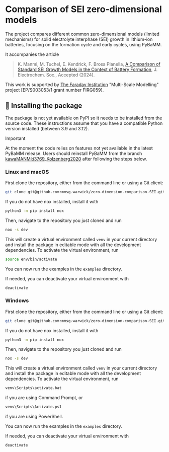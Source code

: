 # Comparison of SEI zero-dimensional models

<!-- [![Actions Status][actions-badge]][actions-link]
[![Documentation Status][rtd-badge]][rtd-link]

[![PyPI version][pypi-version]][pypi-link]
[![Conda-Forge][conda-badge]][conda-link]
[![PyPI platforms][pypi-platforms]][pypi-link]

[![GitHub Discussions][github-discussions-badge]][github-discussions-link] -->

<!-- SPHINX-START -->

<!-- prettier-ignore-start -->

<!-- [actions-badge]:            https://github.com/mmsg-warwick/zero-dimension-comparison-SEI/workflows/CI/badge.svg
[actions-link]:             https://github.com/mmsg-warwick/zero-dimension-comparison-SEI/actions
[conda-badge]:              https://img.shields.io/conda/vn/conda-forge/zero-dimension-comparison-SEI
[conda-link]:               https://github.com/conda-forge/zero-dimension-comparison-SEI-feedstock
[github-discussions-badge]: https://img.shields.io/static/v1?label=Discussions&message=Ask&color=blue&logo=github
[github-discussions-link]:  https://github.com/mmsg-warwick/zero-dimension-comparison-SEI/discussions
[pypi-link]:                https://pypi.org/project/zero-dimension-comparison-SEI/
[pypi-platforms]:           https://img.shields.io/pypi/pyversions/zero-dimension-comparison-SEI
[pypi-version]:             https://img.shields.io/pypi/v/zero-dimension-comparison-SEI
[rtd-badge]:                https://readthedocs.org/projects/zero-dimension-comparison-SEI/badge/?version=latest
[rtd-link]:                 https://zero-dimension-comparison-SEI.readthedocs.io/en/latest/?badge=latest -->

<!-- prettier-ignore-end -->

The project compares different common zero-dimensional models (limited mechanisms) for solid electrolyte interphase (SEI) growth in lithium-ion batteries, focusing on the formation cycle and early cycles, using PyBaMM.

It accompanies the article
> K. Manmi, M. Tuchel, E. Kendrick, F. Brosa Planella, [A Comparison of Standard SEI Growth Models in the Context of Battery Formation](https://doi.org/10.1149/1945-7111/ad8548), J. Electrochem. Soc., Accepted (2024).

This work is supported by [The Faraday Institution](https://www.faraday.ac.uk) "Multi-Scale Modelling" project [EP/S003053/1 grant number FIRG059].

## 🚀 Installing the package
The package is not yet available on PyPI so it needs to be installed from the source code. These instructions assume that you have a compatible Python version installed (between 3.9 and 3.12).

> [!IMPORTANT]  
> At the moment the code relies on features not yet available in the latest PyBaMM release. Users should reinstall PyBaMM from the branch [kawaMANMI:i3769_Kolzenberg2020](https://github.com/kawaMANMI/PyBaMM/tree/i3769_Kolzenberg2020) after following the steps below.

### Linux and macOS
First clone the repository, either from the command line or using a Git client:

```bash
git clone git@github.com:mmsg-warwick/zero-dimension-comparison-SEI.git
```

If you do not have nox installed, install it with

```bash
python3 -m pip install nox
```

Then, navigate to the repository you just cloned and run

```bash
nox -s dev
```

This will create a virtual environment called `venv` in your current directory and install the package in editable mode with all the development dependencies. To activate the virtual environment, run

```bash
source env/bin/activate
```

You can now run the examples in the `examples` directory.

If needed, you can deactivate your virtual environment with

```bash
deactivate
```

### Windows
First clone the repository, either from the command line or using a Git client:

```bash
git clone git@github.com:mmsg-warwick/zero-dimension-comparison-SEI.git
```

If you do not have nox installed, install it with

```bash
python3 -m pip install nox
```

Then, navigate to the repository you just cloned and run

```bash
nox -s dev
```

This will create a virtual environment called `venv` in your current directory and install the package in editable mode with all the development dependencies. To activate the virtual environment, run

```bash
venv\Scripts\activate.bat
```
if you are using Command Prompt, or
```bash
venv\Scripts\Activate.ps1
```
if you are using PowerShell.


You can now run the examples in the `examples` directory.

If needed, you can deactivate your virtual environment with

```bash
deactivate
```